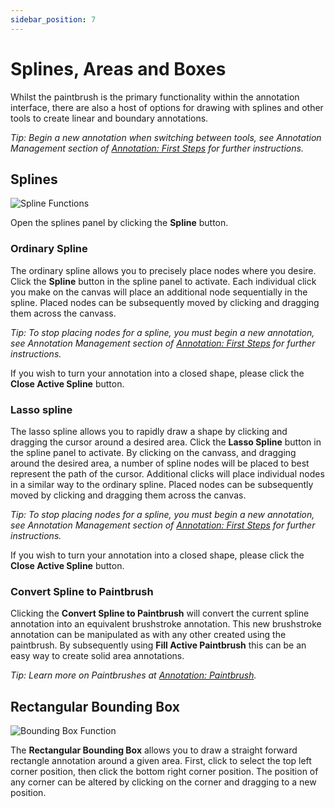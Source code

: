 ```yaml
---
sidebar_position: 7
---
```


# Splines, Areas and Boxes

Whilst the paintbrush is the primary functionality within the annotation interface, there are also a host of options for drawing with splines and other tools to create linear and boundary annotations.

_Tip: Begin a new annotation when switching between tools, see Annotation Management section of [Annotation: First Steps](firststeps) for further instructions._

## Splines

![Spline Functions](/img/annotate/annotate_spline.png)

Open the splines panel by clicking the **Spline** button.

### Ordinary Spline

The ordinary spline allows you to precisely place nodes where you desire.
Click the **Spline** button in the spline panel to activate.
Each individual click you make on the canvas will place an additional node sequentially in the spline.
Placed nodes can be subsequently moved by clicking and dragging them across the canvass.

_Tip: To stop placing nodes for a spline, you must begin a new annotation, see Annotation Management section of [Annotation: First Steps](firststeps) for further instructions._

If you wish to turn your annotation into a closed shape, please click the **Close Active Spline** button.

### Lasso spline

The lasso spline allows you to rapidly draw a shape by clicking and dragging the cursor around a desired area.
Click the **Lasso Spline** button in the spline panel to activate.
By clicking on the canvass, and dragging around the desired area, a number of spline nodes will be placed to best represent the path of the cursor.
Additional clicks will place individual nodes in a similar way to the ordinary spline.
Placed nodes can be subsequently moved by clicking and dragging them across the canvas.

_Tip: To stop placing nodes for a spline, you must begin a new annotation, see Annotation Management section of [Annotation: First Steps](firststeps) for further instructions._

If you wish to turn your annotation into a closed shape, please click the **Close Active Spline** button.

### Convert Spline to Paintbrush

Clicking the **Convert Spline to Paintbrush** will convert the current spline annotation into an equivalent brushstroke annotation.
This new brushstroke annotation can be manipulated as with any other created using the paintbrush.
By subsequently using **Fill Active Paintbrush** this can be an easy way to create solid area annotations.

_Tip: Learn more on Paintbrushes at [Annotation: Paintbrush](paintbrush)._

## Rectangular Bounding Box

![Bounding Box Function](/img/annotate/annotate_box.png)

The **Rectangular Bounding Box** allows you to draw a straight forward rectangle annotation around a given area.
First, click to select the top left corner position, then click the bottom right corner position.
The position of any corner can be altered by clicking on the corner and dragging to a new position.
